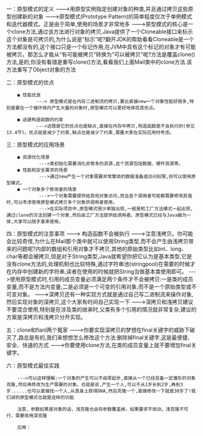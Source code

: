 一：原型模式的定义
        --->用原型实例指定创建对象的种类,并且通过拷贝这些原型创建新的对象
        --->原型模式(Prototype Pattern)的简单程度仅次于单例模式和迭代器模式。正是由于简单,使用的场景才非常地多
        --->原型模式的核心是一个clone方法,通过该方法进行对象的拷贝,Java提供了一个Cloneable接口来标示这个对象是可拷贝的,为什么说是“标示”呢?翻开JDK的帮助看看Cloneable是一个方法都没有的,这个接口只是一个标记作用,在JVM中具有这个标记的对象才有可能被拷贝。那怎么才能从“有可能被拷贝”转换为“可以被拷贝”呢?方法是覆盖clone()方法,是的,你没有看错是重写clone()方法,看看我们上面Mail类中的clone方法.该方法重写了Object对象的方法

二：原型模式的优点

        ● 性能优良
               ---> 原型模式是在内存二进制流的拷贝,要比直接new一个对象性能好很多,特别是要在一个循环体内产生大量的对象时,原型模式可以更好地体现其优点。

        ● 逃避构造函数的约束
               --->这既是它的优点也是缺点,直接在内存中拷贝,构造函数是不会执行的(参见13.4节)。优点就是减少了约束,缺点也是减少了约束,需要大家在实际应用时考虑。


三：原型模式的应用场景

        ● 资源优化场景
                --->类初始化需要消化非常多的资源,这个资源包括数据、硬件资源等。
        ● 性能和安全要求的场景
                --->通过new产生一个对象需要非常繁琐的数据准备或访问权限,则可以使用原型模式。
        ● 一个对象多个修改者的场景
                --->一个对象需要提供给其他对象访问,而且各个调用者可能都需要修改其值时,可以考虑使用原型模式拷贝多个对象供调用者使用。
                --->在实际项目中,原型模式很少单独出现,一般是和工厂方法模式一起出现,通过clone的方法创建一个对象,然后由工厂方法提供给调用者。原型模式已经与Java融为一体,大家可以随手拿来使用。


四：原型模式的注意事项
        ---> 构造函数不会被执行
        --->注意浅拷贝。你可能会比较奇怪,为什么在Mail那个类中就可以使用String类型,而不会产生由浅拷贝带来的问题呢?内部的数组和引用对象才不拷贝,其他的原始类型比如int、long、char等都会被拷贝,但是对于String类型,Java就希望你把它认为是基本类型,它是没有clone方法的,处理机制也比较特殊,通过字符串池(stringpool)在需要的时候才在内存中创建新的字符串,读者在使用的时候就把String当做基本类使用即可。
        --->使用原型模式时,引用的成员变量必须满足两个条件才不会被拷贝:一是类的成员变量,而不是方法内变量;二是必须是一个可变的引用对象,而不是一个原始类型或不可变对象。
        --->深拷贝还有一种实现方式就是通过自己写二进制流来操作对象,然后实现对象的深拷贝,这个大家有时间自己实现一下
        --->深拷贝和浅拷贝建议不要混合使用,特别是在涉及类的继承时,父类有多个引用的情况就非常复杂,建议的方案是深拷贝和浅拷贝分开实现。

五：clone和fianl两个冤家
        --->你要实现深拷贝的梦想在final关键字的威胁下破灭了,路总是有的,我们来想想怎么修改这个方法:删除掉final关键字,这是最便捷、安全、快速的方式
        --->你要使用clone方法,在类的成员变量上就不要增加final关键字。

六：原型模式最佳实践

        --->可以这样理解:一个对象的产生可以不由零起步,直接从一个已经具备一定雏形的对象克隆,然后再修改为生产需要的对象。也就是说,产生一个人,可以不从1岁长到2岁,再到3岁......也可以直接找一个人,从其身上获得DNA,然后克隆一个,直接修改一下就是30岁了!我们讲的原型模式也就是这样的功能
        
        注意，参数如果是对象的话，浅克隆也会将参数覆盖掉，如果要求不改动，浅克隆不可行，需要改用深克隆
        
        应用：
        